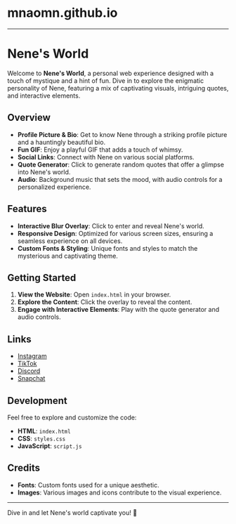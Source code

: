 # mnaomn.github.io

---

# Nene's World

Welcome to **Nene's World**, a personal web experience designed with a touch of mystique and a hint of fun. Dive in to explore the enigmatic personality of Nene, featuring a mix of captivating visuals, intriguing quotes, and interactive elements.

## Overview

- **Profile Picture & Bio**: Get to know Nene through a striking profile picture and a hauntingly beautiful bio.
- **Fun GIF**: Enjoy a playful GIF that adds a touch of whimsy.
- **Social Links**: Connect with Nene on various social platforms.
- **Quote Generator**: Click to generate random quotes that offer a glimpse into Nene's world.
- **Audio**: Background music that sets the mood, with audio controls for a personalized experience.

## Features

- **Interactive Blur Overlay**: Click to enter and reveal Nene's world.
- **Responsive Design**: Optimized for various screen sizes, ensuring a seamless experience on all devices.
- **Custom Fonts & Styling**: Unique fonts and styles to match the mysterious and captivating theme.

## Getting Started

1. **View the Website**: Open `index.html` in your browser.
2. **Explore the Content**: Click the overlay to reveal the content.
3. **Engage with Interactive Elements**: Play with the quote generator and audio controls.

## Links

- [Instagram](https://www.instagram.com/naomi.kiz/)
- [TikTok](https://www.tiktok.com/@nnnoini?lang=de-DE)
- [Discord](https://discordapp.com/users/1154365822026919937)
- [Snapchat](https://snapchat.com/t/2uSSY1VZ)

## Development

Feel free to explore and customize the code:

- **HTML**: `index.html`
- **CSS**: `styles.css`
- **JavaScript**: `script.js`

## Credits

- **Fonts**: Custom fonts used for a unique aesthetic.
- **Images**: Various images and icons contribute to the visual experience.

---

Dive in and let Nene's world captivate you! 🌟
